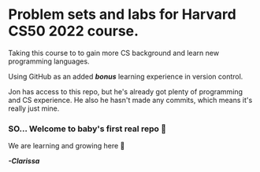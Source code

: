# Problem sets and labs for **Harvard CS50 2022** course.

Taking this course to to gain more CS background and learn new programming languages.

Using GitHub as an added ***bonus*** learning experience in version control.

Jon has access to this repo, but he's already got plenty of programming and CS experience. He also he hasn't made any commits, which means it's really just mine.

### SO... Welcome to baby's first real repo 👶

We are learning and growing here 🌻

***-Clarissa***

